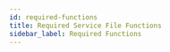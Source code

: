```yaml
---
id: required-functions
title: Required Service File Functions
sidebar_label: Required Functions
---
```


